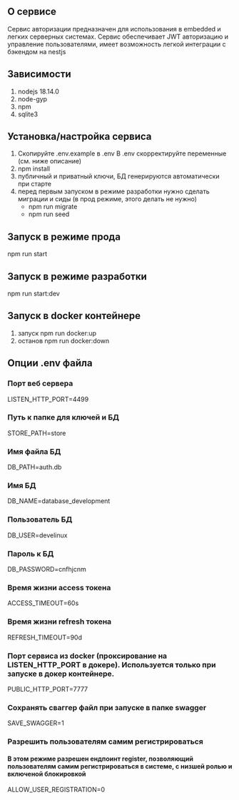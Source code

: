 ## О сервисе
Сервис авторизации предназначен для использования в embedded и легких серверных системах.
Сервис обеспечивает JWT авторизацию и управление пользователями, имеет возможность легкой интеграции
с бэкендом на nestjs

## Зависимости
1. nodejs 18.14.0
2. node-gyp
3. npm
4. sqlite3

## Установка/настройка сервиса
1. Скопируйте .env.example в .env
   В .env скорректируйте переменные (см. ниже описание)
2. npm install
3. публичный и приватный ключи, БД генерируются автоматически при старте
4. перед первым запуском в режиме разработки нужно сделать миграции и сиды (в прод режиме, этого делать не нужно)
   - npm run migrate
   - npm run seed

## Запуск в режиме прода
npm run start

## Запуск в режиме разработки

npm run start:dev

## Запуск в docker контейнере
1. запуск npm run docker:up
2. останов npm run docker:down

## Опции .env файла
### Порт веб сервера
LISTEN_HTTP_PORT=4499
### Путь к папке для ключей и БД
STORE_PATH=store

### Имя файла БД
DB_PATH=auth.db

### Имя БД
DB_NAME=database_development

### Пользователь БД
DB_USER=develinux

### Пароль к БД
DB_PASSWORD=cnfhjcnm

### Время жизни access токена
ACCESS_TIMEOUT=60s

### Время жизни refresh токена
REFRESH_TIMEOUT=90d

### Порт сервиса из docker (проксирование на LISTEN_HTTP_PORT в докере). Используется только при запуске в докер контейнере.
PUBLIC_HTTP_PORT=7777

### Сохранять сваггер файл при запуске в папке swagger
SAVE_SWAGGER=1

### Разрешить пользователям самим регистрироваться
#### В этом режиме разрешен ендпоинт register, позволяющий пользователям самим регистрироваться в системе, с низшей ролью и включеной блокировкой
ALLOW_USER_REGISTRATION=0
